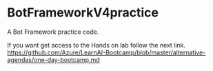 # BotFrameworkV4practice

A Bot Framework practice code.

If you want get access to the Hands on lab follow the next link.
https://github.com/Azure/LearnAI-Bootcamp/blob/master/alternative-agendas/one-day-bootcamp.md